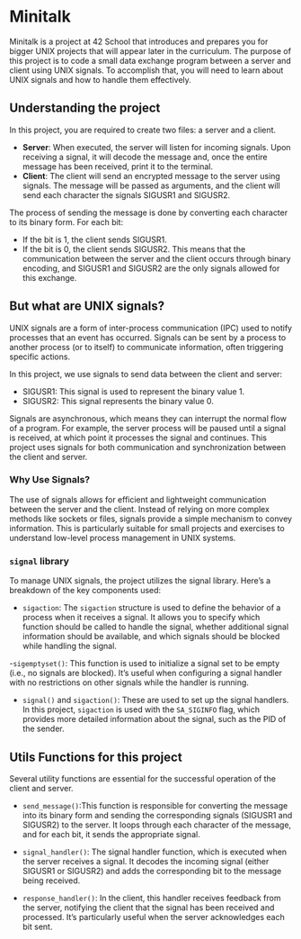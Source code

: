 # Minitalk
Minitalk is a project at 42 School that introduces and prepares you for bigger UNIX projects that will appear later in the curriculum. The purpose of this project is to code a small data exchange program between a server and client using UNIX signals. To accomplish that, you will need to learn about UNIX signals and how to handle them effectively.

## Understanding the project
In this project, you are required to create two files: a server and a client.

- **Server**: When executed, the server will listen for incoming signals. Upon receiving a signal, it will decode the message and, once the entire message has been received, print it to the terminal.
- **Client**: The client will send an encrypted message to the server using signals. The message will be passed as arguments, and the client will send each character the signals SIGUSR1 and SIGUSR2.

The process of sending the message is done by converting each character to its binary form. For each bit:

- If the bit is 1, the client sends SIGUSR1.
- If the bit is 0, the client sends SIGUSR2.
This means that the communication between the server and the client occurs through binary encoding, and SIGUSR1 and SIGUSR2 are the only signals allowed for this exchange.

## But what are UNIX signals?
UNIX signals are a form of inter-process communication (IPC) used to notify processes that an event has occurred. Signals can be sent by a process to another process (or to itself) to communicate information, often triggering specific actions.

In this project, we use signals to send data between the client and server:

- SIGUSR1: This signal is used to represent the binary value 1.
- SIGUSR2: This signal represents the binary value 0.

Signals are asynchronous, which means they can interrupt the normal flow of a program. For example, the server process will be paused until a signal is received, at which point it processes the signal and continues. This project uses signals for both communication and synchronization between the client and server.

### Why Use Signals?
The use of signals allows for efficient and lightweight communication between the server and the client. Instead of relying on more complex methods like sockets or files, signals provide a simple mechanism to convey information. This is particularly suitable for small projects and exercises to understand low-level process management in UNIX systems.

### `signal` library
To manage UNIX signals, the project utilizes the signal library. Here’s a breakdown of the key components used:

- `sigaction`: The `sigaction` structure is used to define the behavior of a process when it receives a signal. It allows you to specify which function should be called to handle the signal, whether additional signal information should be available, and which signals should be blocked while handling the signal.

-`sigemptyset()`: This function is used to initialize a signal set to be empty (i.e., no signals are blocked). It’s useful when configuring a signal handler with no restrictions on other signals while the handler is running.

- `signal()` and `sigaction()`: These are used to set up the signal handlers. In this project, `sigaction` is used with the `SA_SIGINFO` flag, which provides more detailed information about the signal, such as the PID of the sender.

## Utils Functions for this project
Several utility functions are essential for the successful operation of the client and server.

- `send_message()`:This function is responsible for converting the message into its binary form and sending the corresponding signals (SIGUSR1 and SIGUSR2) to the server. It loops through each character of the message, and for each bit, it sends the appropriate signal.

- `signal_handler()`: The signal handler function, which is executed when the server receives a signal. It decodes the incoming signal (either SIGUSR1 or SIGUSR2) and adds the corresponding bit to the message being received.

- `response_handler()`: In the client, this handler receives feedback from the server, notifying the client that the signal has been received and processed. It’s particularly useful when the server acknowledges each bit sent.


